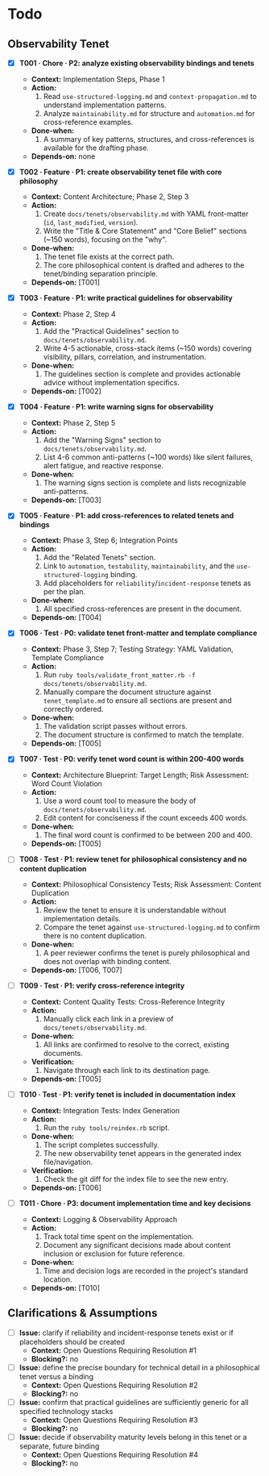 # Todo

## Observability Tenet
- [x] **T001 · Chore · P2: analyze existing observability bindings and tenets**
    - **Context:** Implementation Steps, Phase 1
    - **Action:**
        1. Read `use-structured-logging.md` and `context-propagation.md` to understand implementation patterns.
        2. Analyze `maintainability.md` for structure and `automation.md` for cross-reference examples.
    - **Done‑when:**
        1. A summary of key patterns, structures, and cross-references is available for the drafting phase.
    - **Depends‑on:** none

- [x] **T002 · Feature · P1: create observability tenet file with core philosophy**
    - **Context:** Content Architecture; Phase 2, Step 3
    - **Action:**
        1. Create `docs/tenets/observability.md` with YAML front-matter (`id`, `last_modified`, `version`).
        2. Write the "Title & Core Statement" and "Core Belief" sections (~150 words), focusing on the "why".
    - **Done‑when:**
        1. The tenet file exists at the correct path.
        2. The core philosophical content is drafted and adheres to the tenet/binding separation principle.
    - **Depends‑on:** [T001]

- [x] **T003 · Feature · P1: write practical guidelines for observability**
    - **Context:** Phase 2, Step 4
    - **Action:**
        1. Add the "Practical Guidelines" section to `docs/tenets/observability.md`.
        2. Write 4-5 actionable, cross-stack items (~150 words) covering visibility, pillars, correlation, and instrumentation.
    - **Done‑when:**
        1. The guidelines section is complete and provides actionable advice without implementation specifics.
    - **Depends‑on:** [T002]

- [x] **T004 · Feature · P1: write warning signs for observability**
    - **Context:** Phase 2, Step 5
    - **Action:**
        1. Add the "Warning Signs" section to `docs/tenets/observability.md`.
        2. List 4-6 common anti-patterns (~100 words) like silent failures, alert fatigue, and reactive response.
    - **Done‑when:**
        1. The warning signs section is complete and lists recognizable anti-patterns.
    - **Depends‑on:** [T003]

- [x] **T005 · Feature · P1: add cross-references to related tenets and bindings**
    - **Context:** Phase 3, Step 6; Integration Points
    - **Action:**
        1. Add the "Related Tenets" section.
        2. Link to `automation`, `testability`, `maintainability`, and the `use-structured-logging` binding.
        3. Add placeholders for `reliability`/`incident-response` tenets as per the plan.
    - **Done‑when:**
        1. All specified cross-references are present in the document.
    - **Depends‑on:** [T004]

- [x] **T006 · Test · P0: validate tenet front-matter and template compliance**
    - **Context:** Phase 3, Step 7; Testing Strategy: YAML Validation, Template Compliance
    - **Action:**
        1. Run `ruby tools/validate_front_matter.rb -f docs/tenets/observability.md`.
        2. Manually compare the document structure against `tenet_template.md` to ensure all sections are present and correctly ordered.
    - **Done‑when:**
        1. The validation script passes without errors.
        2. The document structure is confirmed to match the template.
    - **Depends‑on:** [T005]

- [x] **T007 · Test · P0: verify tenet word count is within 200-400 words**
    - **Context:** Architecture Blueprint: Target Length; Risk Assessment: Word Count Violation
    - **Action:**
        1. Use a word count tool to measure the body of `docs/tenets/observability.md`.
        2. Edit content for conciseness if the count exceeds 400 words.
    - **Done‑when:**
        1. The final word count is confirmed to be between 200 and 400.
    - **Depends‑on:** [T005]

- [ ] **T008 · Test · P1: review tenet for philosophical consistency and no content duplication**
    - **Context:** Philosophical Consistency Tests; Risk Assessment: Content Duplication
    - **Action:**
        1. Review the tenet to ensure it is understandable without implementation details.
        2. Compare the tenet against `use-structured-logging.md` to confirm there is no content duplication.
    - **Done‑when:**
        1. A peer reviewer confirms the tenet is purely philosophical and does not overlap with binding content.
    - **Depends‑on:** [T006, T007]

- [ ] **T009 · Test · P1: verify cross-reference integrity**
    - **Context:** Content Quality Tests: Cross-Reference Integrity
    - **Action:**
        1. Manually click each link in a preview of `docs/tenets/observability.md`.
    - **Done‑when:**
        1. All links are confirmed to resolve to the correct, existing documents.
    - **Verification:**
        1. Navigate through each link to its destination page.
    - **Depends‑on:** [T005]

- [ ] **T010 · Test · P1: verify tenet is included in documentation index**
    - **Context:** Integration Tests: Index Generation
    - **Action:**
        1. Run the `ruby tools/reindex.rb` script.
    - **Done‑when:**
        1. The script completes successfully.
        2. The new observability tenet appears in the generated index file/navigation.
    - **Verification:**
        1. Check the git diff for the index file to see the new entry.
    - **Depends‑on:** [T006]

- [ ] **T011 · Chore · P3: document implementation time and key decisions**
    - **Context:** Logging & Observability Approach
    - **Action:**
        1. Track total time spent on the implementation.
        2. Document any significant decisions made about content inclusion or exclusion for future reference.
    - **Done‑when:**
        1. Time and decision logs are recorded in the project's standard location.
    - **Depends‑on:** [T010]

## Clarifications & Assumptions
- [ ] **Issue:** clarify if reliability and incident-response tenets exist or if placeholders should be created
    - **Context:** Open Questions Requiring Resolution #1
    - **Blocking?:** no
- [ ] **Issue:** define the precise boundary for technical detail in a philosophical tenet versus a binding
    - **Context:** Open Questions Requiring Resolution #2
    - **Blocking?:** no
- [ ] **Issue:** confirm that practical guidelines are sufficiently generic for all specified technology stacks
    - **Context:** Open Questions Requiring Resolution #3
    - **Blocking?:** no
- [ ] **Issue:** decide if observability maturity levels belong in this tenet or a separate, future binding
    - **Context:** Open Questions Requiring Resolution #4
    - **Blocking?:** no
